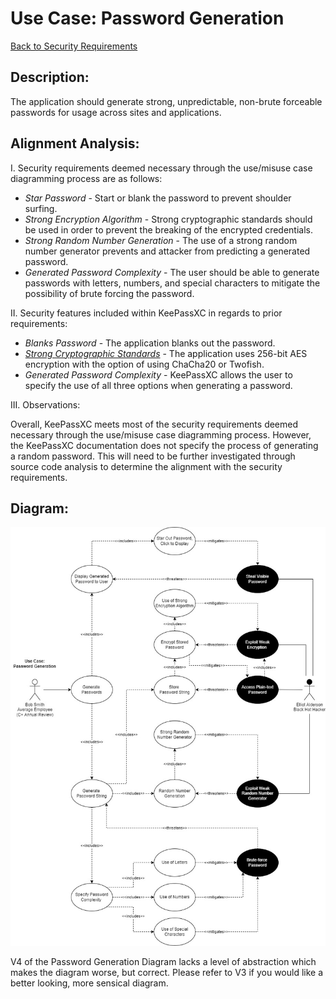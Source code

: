 # Use Case: Password Generation

[Back to Security Requirements](https://github.com/JCKelley-CYBR/CYBR-8420-SoftwareAssurance/blob/main/SecurityRequirements.md)

## Description:
The application should generate strong, unpredictable, non-brute forceable passwords for usage across sites and applications. 

## Alignment Analysis:
I. Security requirements deemed necessary through the use/misuse case diagramming process are as follows:
* *Star Password* - Start or blank the password to prevent shoulder surfing.
* *Strong Encryption Algorithm* - Strong cryptographic standards should be used in order to prevent the breaking of the encrypted credentials.
* *Strong Random Number Generation* - The use of a strong random number generator prevents and attacker from predicting a generated password.
* *Generated Password Complexity* - The user should be able to generate passwords with letters, numbers, and special characters to mitigate the possibility of brute forcing the password.


II. Security features included within KeePassXC in regards to prior requirements:
* *Blanks Password* - The application blanks out the password.
* *[Strong Cryptographic Standards](https://keepassxc.org/docs/KeePassXC_UserGuide.html#_database_settings)* - The application uses 256-bit AES encryption with the option of using ChaCha20 or Twofish.
* *Generated Password Complexity* - KeePassXC allows the user to specify the use of all three options when generating a password.

III. Observations:

Overall, KeePassXC meets most of the security requirements deemed necessary through the use/misuse case diagramming process. However, the KeePassXC documentation does not specify the process of generating a random password. This will need to be further investigated through source code analysis to determine the alignment with the security requirements. 

## Diagram:
<img src="Generate-PasswordV4.jpg" alt="Password Generation Diagram" />

V4 of the Password Generation Diagram lacks a level of abstraction which makes the diagram worse, but correct. Please refer to V3 if you would like a better looking, more sensical diagram.
